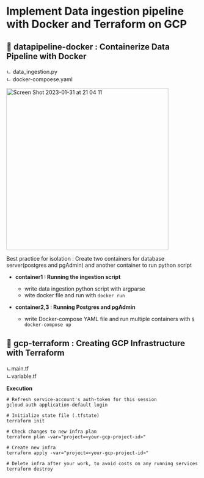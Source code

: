 # Implement Data ingestion pipeline with Docker and Terraform on GCP


## 📁 datapipeline-docker : Containerize Data Pipeline with Docker
ㄴ data_ingestion.py  
ㄴ docker-compoese.yaml  


<img width="424" alt="Screen Shot 2023-01-31 at 21 04 11" src="https://user-images.githubusercontent.com/40763359/215870275-6658038f-d2ac-48af-9a97-5b565ec128bc.png">

Best practice for isolation : Create two containers for database server(postgres and pgAdmin) and another container to run python script

* **container1 : Running the ingestion script**
  - write data ingestion python script with argparse
  - wite docker file and run with `docker run`
  
* **container2,3 : Running Postgres and pgAdmin**
  - write Docker-compose YAML file and run multiple containers with `$ docker-compose up`


## 📁 gcp-terraform : Creating GCP Infrastructure with Terraform  
ㄴmain.tf  
ㄴvariable.tf  

**Execution**
```
# Refresh service-account's auth-token for this session
gcloud auth application-default login

# Initialize state file (.tfstate)
terraform init

# Check changes to new infra plan
terraform plan -var="project=<your-gcp-project-id>"

# Create new infra
terraform apply -var="project=<your-gcp-project-id>"

# Delete infra after your work, to avoid costs on any running services
terraform destroy

```

